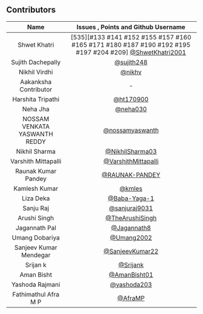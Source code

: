 ## Contributors 



| Name                          |            Issues  ,  Points   and     Github Username                                 |
| :---------------------------: |:--------------------------------------------------------------------------------------:|
| Shwet Khatri                  |[535][#133 #141 #152 #155 #157 #160 #165 #171 #180 #187 #190 #192 #195 #197 #204 #209] [@ShwetKhatri2001](https://github.com/ShwetKhatri2001)|
| Sujith Dachepally             |                                           [@sujith248](https://www.github.com/sujith248)|
| Nikhil Virdhi                 |                                                   [@nikhv](https://www.github.com/nikhv)|
| Aakanksha Contributor         |                                                                      -                  |
| Harshita Tripathi             |                                             [@ht170900](https://www.github.com/ht170900)|
| Neha Jha                      |                                               [@neha030](https://www.github.com/neha030)|
| NOSSAM VENKATA YASWANTH REDDY |                                 [@nossamyaswanth](https://www.github.com/nossamyaswanth)|
| Nikhil Sharma                 |                                 [@NikhilSharma03](https://www.github.com/NikhilSharma03)|
| Varshith Mittapalli           |                         [@VarshithMittapalli](https://www.github.com/VarshithMittapalli)|
| Raunak Kumar Pandey           |                                   [@RAUNAK-PANDEY](https://www.github.com/RAUNAK-PANDEY)|
| Kamlesh Kumar                 |                                                   [@kmles](https://www.github.com/kmles)|
| Liza Deka                     |                                       [@Baba-Yaga-1](https://www.github.com/Baba-Yaga-1)|
| Sanju Raj                     |                                                 [@sanjuraj9031](https://www.github.com/)|
| Arushi Singh                  |                                 [@TheArushiSingh](https://www.github.com/TheArushiSingh)|
| Jagannath Pal                 |                                         [@Jagannath8](https://www.github.com/Jagannath8)|
| Umang Dobariya                |                                               [@Umang2002](https://github.com/Umang2002)|
| Sanjeev Kumar Mendegar        |                                     [@SanjeevKumar22](https://github.com/SanjeevKumar22)|
| Srijan k                      |                                                   [@Srijank](https://github.com/Srijank)|
| Aman Bisht                    |                                           [@AmanBisht01](https://github.com/AmanBisht01)|
| Yashoda Rajmani               |                                             [@yashoda203](https://github.com/yashoda203)|
| Fathimathul Afra M P          |                                                 [@AfraMP](https://www.github.com/AfraMP)|



